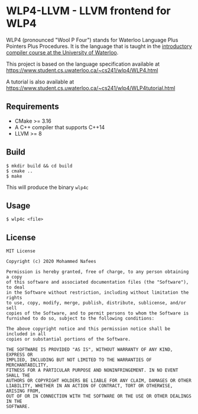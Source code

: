 # WLP4-LLVM - LLVM frontend for WLP4

WLP4 (pronounced "Wool P Four") stands for Waterloo Language Plus Pointers Plus Procedures. It is the language that is taught in the [introductory compiler course at the University of Waterloo](https://www.student.cs.uwaterloo.ca/~cs241).

This project is based on the language specification available at https://www.student.cs.uwaterloo.ca/~cs241/wlp4/WLP4.html

A tutorial is also available at https://www.student.cs.uwaterloo.ca/~cs241/wlp4/WLP4tutorial.html

## Requirements
- CMake >= 3.16
- A C++ compiler that supports C++14
- LLVM >= 8

## Build

```
$ mkdir build && cd build
$ cmake ..
$ make
```
This will produce the binary `wlp4c`

## Usage

```
$ wlp4c <file>
```

## License

```
MIT License

Copyright (c) 2020 Mohammed Nafees

Permission is hereby granted, free of charge, to any person obtaining a copy
of this software and associated documentation files (the "Software"), to deal
in the Software without restriction, including without limitation the rights
to use, copy, modify, merge, publish, distribute, sublicense, and/or sell
copies of the Software, and to permit persons to whom the Software is
furnished to do so, subject to the following conditions:

The above copyright notice and this permission notice shall be included in all
copies or substantial portions of the Software.

THE SOFTWARE IS PROVIDED "AS IS", WITHOUT WARRANTY OF ANY KIND, EXPRESS OR
IMPLIED, INCLUDING BUT NOT LIMITED TO THE WARRANTIES OF MERCHANTABILITY,
FITNESS FOR A PARTICULAR PURPOSE AND NONINFRINGEMENT. IN NO EVENT SHALL THE
AUTHORS OR COPYRIGHT HOLDERS BE LIABLE FOR ANY CLAIM, DAMAGES OR OTHER
LIABILITY, WHETHER IN AN ACTION OF CONTRACT, TORT OR OTHERWISE, ARISING FROM,
OUT OF OR IN CONNECTION WITH THE SOFTWARE OR THE USE OR OTHER DEALINGS IN THE
SOFTWARE.
```
